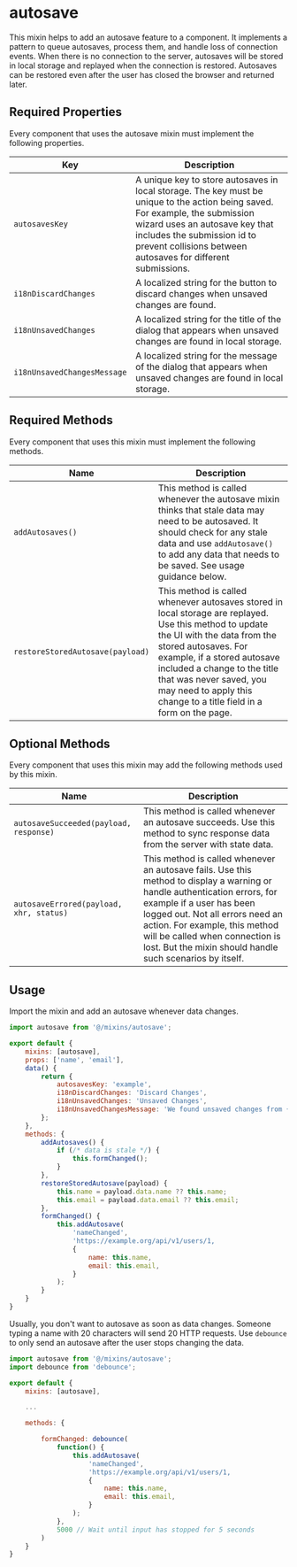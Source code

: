 # autosave

This mixin helps to add an autosave feature to a component. It implements a pattern to queue autosaves, process them, and handle loss of connection events. When there is no connection to the server, autosaves will be stored in local storage and replayed when the connection is restored. Autosaves can be restored even after the user has closed the browser and returned later.

## Required Properties

Every component that uses the autosave mixin must implement the following properties.

| Key | Description |
| --- | --- |
| `autosavesKey` | A unique key to store autosaves in local storage. The key must be unique to the action being saved. For example, the submission wizard uses an autosave key that includes the submission id to prevent collisions between autosaves for different submissions. |
| `i18nDiscardChanges` | A localized string for the button to discard changes when unsaved changes are found. |
| `i18nUnsavedChanges` | A localized string for the title of the dialog that appears when unsaved changes are found in local storage. |
| `i18nUnsavedChangesMessage` | A localized string for the message of the dialog that appears when unsaved changes are found in local storage. |

## Required Methods

Every component that uses this mixin must implement the following methods.

| Name | Description |
| --- | --- |
| `addAutosaves()` | This method is called whenever the autosave mixin thinks that stale data may need to be autosaved. It should check for any stale data and use `addAutosave()` to add any data that needs to be saved. See usage guidance below. |
| `restoreStoredAutosave(payload)` | This method is called whenever autosaves stored in local storage are replayed. Use this method to update the UI with the data from the stored autosaves. For example, if a stored autosave included a change to the title that was never saved, you may need to apply this change to a title field in a form on the page. |

## Optional Methods

Every component that uses this mixin may add the following methods used by this mixin.

| Name | Description |
| --- | --- |
| `autosaveSucceeded(payload, response)` | This method is called whenever an autosave succeeds. Use this method to sync response data from the server with state data. |
| `autosaveErrored(payload, xhr, status)` | This method is called whenever an autosave fails. Use this method to display a warning or handle authentication errors, for example if a user has been logged out. Not all errors need an action. For example, this method will be called when connection is lost. But the mixin should handle such scenarios by itself. |

## Usage

Import the mixin and add an autosave whenever data changes.

```js
import autosave from '@/mixins/autosave';

export default {
    mixins: [autosave],
    props: ['name', 'email'],
    data() {
        return {
            autosavesKey: 'example',
            i18nDiscardChanges: 'Discard Changes',
            i18nUnsavedChanges: 'Unsaved Changes',
            i18nUnsavedChangesMessage: 'We found unsaved changes from {$when}. Would you like to restore those changes now?',
        };
    },
    methods: {
        addAutosaves() {
            if (/* data is stale */) {
                this.formChanged();
            }
        },
        restoreStoredAutosave(payload) {
            this.name = payload.data.name ?? this.name;
            this.email = payload.data.email ?? this.email;
        },
        formChanged() {
            this.addAutosave(
                'nameChanged',
                'https://example.org/api/v1/users/1,
                {
                    name: this.name,
                    email: this.email,
                }
            );
        }
    }
}
```

Usually, you don't want to autosave as soon as data changes. Someone typing a name with 20 characters will send 20 HTTP requests. Use `debounce` to only send an autosave after the user stops changing the data.

```js
import autosave from '@/mixins/autosave';
import debounce from 'debounce';

export default {
    mixins: [autosave],

    ...

    methods: {

        formChanged: debounce(
            function() {
                this.addAutosave(
                    'nameChanged',
                    'https://example.org/api/v1/users/1,
                    {
                        name: this.name,
                        email: this.email,
                    }
                );
            },
            5000 // Wait until input has stopped for 5 seconds
        )
    }
}
```
